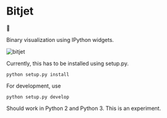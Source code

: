 # Bitjet

:rocket:

Binary visualization using IPython widgets.

![bitjet](https://cloud.githubusercontent.com/assets/836375/6262945/31bfd5c8-b7c3-11e4-9f87-55a80f28ca6c.gif)

Currently, this has to be installed using setup.py.

```
python setup.py install
```

For development, use

```
python setup.py develop
```

Should work in Python 2 and Python 3. This is an experiment.
